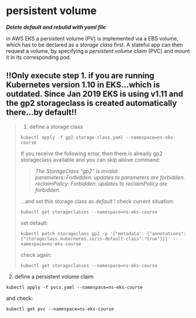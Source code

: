 # persistent volume

***Delete default and rebulid with yaml file***


in AWS EKS a persistent volume (PV) is implemented via a EBS volume, which has to be declared as a _storage class_ first.
A stateful app can then request a volume, by specifying a _persistent volume claim_ (PVC) and mount it in its corresponding pod.

## **!!Only execute step 1. if you are running Kubernetes version 1.10 in EKS...which is outdated. Since Jan 2019 EKS is using v1.11 and the gp2 storageclass is created automatically there...by default!!**

>    1. define a storage class
>    ```
>    kubectl apply -f gp2-storage-class.yaml --namespace=ns-eks-course
>    ```
>    If you receive the following error, then there is already gp2 storageclass available and you can skip above command:  
>
>>    *The StorageClass "gp2" is invalid:*  
>>    *parameters: Forbidden: updates to parameters are forbidden.*  
>>    *reclaimPolicy: Forbidden: updates to reclaimPolicy are forbidden.*  
>
>    ...and set this storage class as *default* !
>    check current situation:
>    ```
>    kubectl get storageclasses --namespace=ns-eks-course
>    ```
>    set default:
>    ```
>    kubectl patch storageclass gp2 -p '{"metadata": {"annotations":{"storageclass.kubernetes.io/is-default-class":"true"}}}' --namespace=ns-eks-course
>    ```
>    check again:
>    ```
>    kubectl get storageclasses --namespace=ns-eks-course
>    ```

2. define a persistent volume claim
```
kubectl apply -f pvcs.yaml --namespace=ns-eks-course
```
and check:
```
kubectl get pvc --namespace=ns-eks-course
```